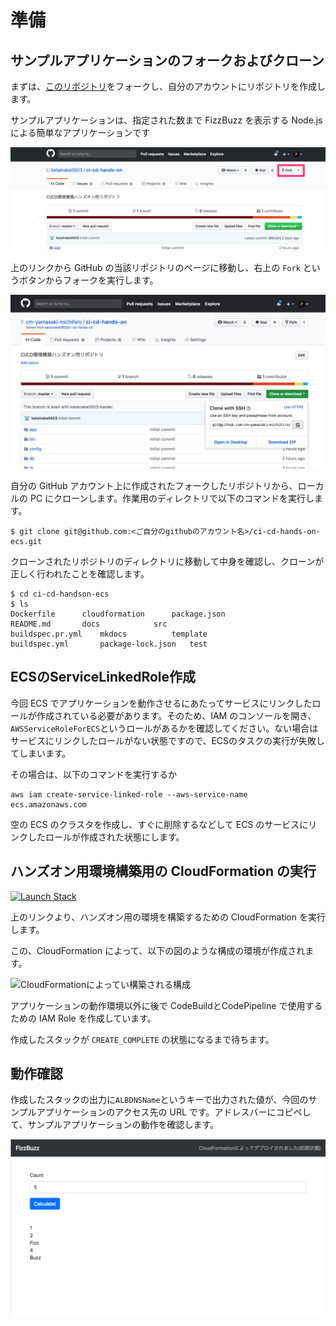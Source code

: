 # 準備

## サンプルアプリケーションのフォークおよびクローン

まずは、[このリポジトリ](https://github.com/classmethod/ci-cd-hands-on-ecs)をフォークし、自分のアカウントにリポジトリを作成します。

サンプルアプリケーションは、指定された数まで FizzBuzz を表示する Node.js による簡単なアプリケーションです

![fork](images/fork.png)

上のリンクから GitHub の当該リポジトリのページに移動し、右上の `Fork` というボタンからフォークを実行します。

![clone](images/clone.png)

自分の GitHub アカウント上に作成されたフォークしたリポジトリから、ローカルの PC にクローンします。作業用のディレクトリで以下のコマンドを実行します。

```shell
$ git clone git@github.com:<ご自分のgithubのアカウント名>/ci-cd-hands-on-ecs.git
```

クローンされたリポジトリのディレクトリに移動して中身を確認し、クローンが正しく行われたことを確認します。

```shell
$ cd ci-cd-handson-ecs
$ ls
Dockerfile		cloudformation		package.json
README.md		docs			src
buildspec.pr.yml	mkdocs			template
buildspec.yml		package-lock.json	test
```

## ECSのServiceLinkedRole作成

今回 ECS でアプリケーションを動作させるにあたってサービスにリンクしたロールが作成されている必要があります。そのため、IAM のコンソールを開き、`AWSServiceRoleForECS`というロールがあるかを確認してください。ない場合はサービスにリンクしたロールがない状態ですので、ECSのタスクの実行が失敗してしまいます。

その場合は、以下のコマンドを実行するか

```shell
aws iam create-service-linked-role --aws-service-name ecs.amazonaws.com
```

空の ECS のクラスタを作成し、すぐに削除するなどして ECS のサービスにリンクしたロールが作成された状態にします。

## ハンズオン用環境構築用の CloudFormation の実行

[![Launch Stack](https://s3.amazonaws.com/cloudformation-examples/cloudformation-launch-stack.png)](https://ap-northeast-1.console.aws.amazon.com/cloudformation/home?region=ap-northeast-1#/stacks/quickcreate?stackName=hands-on-environment&templateURL=https://s3-ap-northeast-1.amazonaws.com/ci-cd-hands-on-template/node/hands-on-environment.template.yaml)

上のリンクより、ハンズオン用の環境を構築するための CloudFormation を実行します。

この、CloudFormation によって、以下の図のような構成の環境が作成されます。

![CloudFormationによってい構築される構成](https://cacoo.com/diagrams/Bik1Om7JvTVGzpfj-2D387.png)

アプリケーションの動作環境以外に後で CodeBuildとCodePipeline で使用するための IAM Role を作成しています。

作成したスタックが `CREATE_COMPLETE` の状態になるまで待ちます。

## 動作確認

作成したスタックの出力に`ALBDNSName`というキーで出力された値が、今回のサンプルアプリケーションのアクセス先の URL です。アドレスバーにコピペして、サンプルアプリケーションの動作を確認します。

![初期状態](images/sample-application-initial.png)
